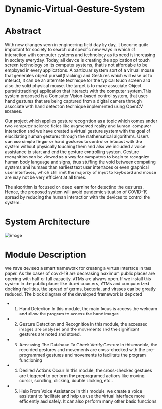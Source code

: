 # Dynamic-Virtual-Gesture-System

# Abstract

With new changes seen in engineering field day by day, it become quite important for society to search out specific new ways in which of interaction with computer systems and technology as its need is increasing in society everyday. Today, all device is creating the application of touch screen technology on its computer systems, that is not affordable to be employed in every applications. A particular system sort of a virtual mouse that generates  object pursuit(tracking) and Gestures which will ease us to interact, it can be an alternate technique for the typical touch screen and also the solid physical mouse. the target is to make associate Object pursuit(tracking) application that interacts with the computer system.This system proposed is a Computer Vision-based control system, that uses hand gestures that are being captured from a digital camera through associate with hand detection technique implemented using OpenCV libraries.

Our project which applies gesture recognition as a topic which comes under two computer science fields like augmented reality and human-computer interaction and we have created a virtual gesture system with the goal of elucidating human gestures through the mathematical algorithms. Users can use simple finger or hand gestures to control or interact with the system without physically touching them and also we included a voice assistance to start and end the gesture controlling system. Gesture recognition can be viewed as a way for computers to begin to recognize human body language and signs, thus stuffing the void between computing systems and humans than earliest text user interfaces or even graphical user interfaces, which still limit the majority of input to keyboard and mouse are may not be very efficient at all times.

The algorithm is focused on deep learning for detecting the gestures. Hence, the proposed system will avoid pandemic situation of COVID-19 spread by reducing the human interaction with the devices to control the system.




# System Architecture


![image](https://user-images.githubusercontent.com/79743499/185775884-1d65d1ff-b27b-4a8b-99a8-a1ac98477ab7.png)




# Module Description

We have devised a smart framework for creating a virtual interface in this paper. As the cases of covid-19 are decreasing maximum public places are opening with half or full capacity. ATMs are always open. If we install this system in the public places like ticket counters, ATMs and computerized docking facilities, the spread of germs, bacteria, and viruses can be greatly reduced. The block diagram of the developed framework is depicted
+ 1. Hand Detection In this module, the main focus is access the webcam and allow the program to access the hand images. 
+ 2. Gesture Detection and Recognition In this module, the accessed images are analysed and the movements and the significant gestures are noted and stored. 
+ 3. Accessing The Database To Check Verify Gesture In this module, the recorded gestures and movements are cross-checked with the pre- programmed gestures and movements to facilitate the program functioning 
+ 4. Desired Actions Occur In this module, the cross-checked gestures are triggered to perform the preprogramed actions like moving cursor, scrolling, clicking, double clicking, etc.. 
+ 5. Help From Voice Assistance In this module, we create a voice assistant to facilitate and help us use the virtual interface more efficiently and safely. It can also perform many other basic functions
